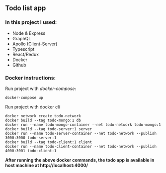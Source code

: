 ## Todo list app
### In this project I used:
 - Node & Express
 - GraphQL
 - Apollo (Client-Server)
 - Typescript
 - React/Redux
 - Docker
 - Github
 
### Docker instructions:
Run project with _docker-compose_:

    docker-compose up

Run project with docker cli

    docker network create todo-network
    docker build --tag todo-mongo:1 db
    docker run --name todo-mongo-container --net todo-network todo-mongo:1
    docker build --tag todo-server:1 server
    docker run --name todo-server-container --net todo-network --publish 3000:3000 todo-server:1
    docker build --tag todo-client:1 client
    docker run --name todo-client-container --net todo-network --publish 4000:3001 todo-client:1

**After running the above docker commands, the todo app is available in host machine at http://localhost:4000/**
